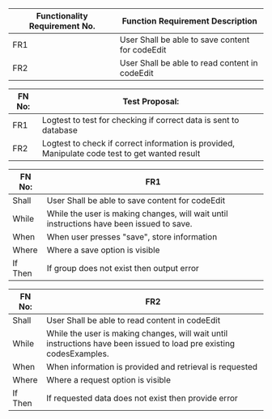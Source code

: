 | Functionality Requirement No.  | Function Requirement Description  |
| ------------- | ------------- |
| FR1  | User Shall be able to save content for codeEdit  |
| FR2  | User Shall be able to read content in codeEdit  |


| FN No:  | Test Proposal:  |
| ------------- | ------------- |
| FR1  | Logtest to test for checking if correct data is sent to database  |
| FR2  | Logtest to check if correct information is provided, Manipulate code test to get wanted result  |


| FN No:  | FR1  |
| ------------- | ------------- |
| Shall  | User Shall be able to save content for codeEdit  |
| While  | While the user is making changes, will wait until instructions have been issued to save.  |
| When  | When user presses "save", store information  |
| Where  | Where a save option is visible  |
| If Then  | If group does not exist then output error  |


| FN No:  | FR2  |
| ------------- | ------------- |
| Shall  | User Shall be able to read content in codeEdit  |
| While  | While the user is making changes, will wait until instructions have been issued to load pre existing codesExamples.  |
| When  | When information is provided and retrieval is requested  |
| Where  | Where a request option is visible  |
| If Then  | If requested data does not exist then provide error  |
